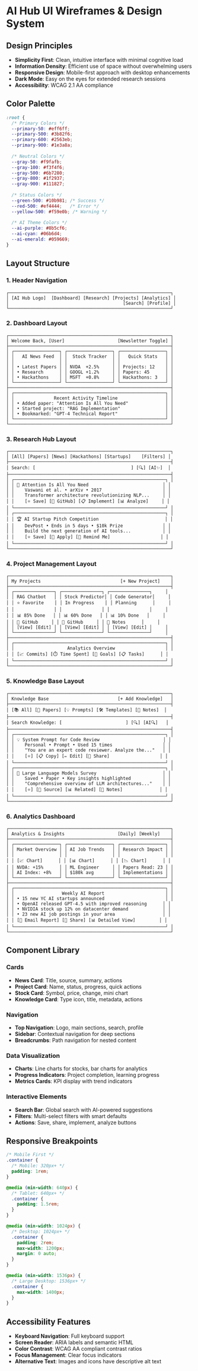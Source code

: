 # AI Hub UI Wireframes & Design System

## Design Principles
- **Simplicity First**: Clean, intuitive interface with minimal cognitive load
- **Information Density**: Efficient use of space without overwhelming users
- **Responsive Design**: Mobile-first approach with desktop enhancements
- **Dark Mode**: Easy on the eyes for extended research sessions
- **Accessibility**: WCAG 2.1 AA compliance

## Color Palette
```css
:root {
  /* Primary Colors */
  --primary-50: #eff6ff;
  --primary-500: #3b82f6;
  --primary-600: #2563eb;
  --primary-900: #1e3a8a;
  
  /* Neutral Colors */
  --gray-50: #f9fafb;
  --gray-100: #f3f4f6;
  --gray-500: #6b7280;
  --gray-800: #1f2937;
  --gray-900: #111827;
  
  /* Status Colors */
  --green-500: #10b981; /* Success */
  --red-500: #ef4444;   /* Error */
  --yellow-500: #f59e0b; /* Warning */
  
  /* AI Theme Colors */
  --ai-purple: #8b5cf6;
  --ai-cyan: #06b6d4;
  --ai-emerald: #059669;
}
```

## Layout Structure

### 1. Header Navigation
```
┌─────────────────────────────────────────────────────────────┐
│ [AI Hub Logo]  [Dashboard] [Research] [Projects] [Analytics] │
│                                           [Search] [Profile] │
└─────────────────────────────────────────────────────────────┘
```

### 2. Dashboard Layout
```
┌─────────────────────────────────────────────────────────────┐
│ Welcome Back, [User]                    [Newsletter Toggle] │
├─────────────────────────────────────────────────────────────┤
│ ┌─────────────────┐ ┌─────────────────┐ ┌─────────────────┐ │
│ │   AI News Feed  │ │  Stock Tracker  │ │   Quick Stats   │ │
│ │                 │ │                 │ │                 │ │
│ │ • Latest Papers │ │ NVDA  +2.5%     │ │ Projects: 12    │ │
│ │ • Research      │ │ GOOGL +1.2%     │ │ Papers: 45      │ │
│ │ • Hackathons    │ │ MSFT  +0.8%     │ │ Hackathons: 3   │ │
│ └─────────────────┘ └─────────────────┘ └─────────────────┘ │
├─────────────────────────────────────────────────────────────┤
│ ┌─────────────────────────────────────────────────────────┐ │
│ │               Recent Activity Timeline                  │ │
│ │ • Added paper: "Attention Is All You Need"              │ │
│ │ • Started project: "RAG Implementation"                 │ │
│ │ • Bookmarked: "GPT-4 Technical Report"                  │ │
│ └─────────────────────────────────────────────────────────┘ │
└─────────────────────────────────────────────────────────────┘
```

### 3. Research Hub Layout
```
┌─────────────────────────────────────────────────────────────┐
│ [All] [Papers] [News] [Hackathons] [Startups]    [Filters] │
├─────────────────────────────────────────────────────────────┤
│ Search: [                                    ] [🔍] [AI✨]  │
├─────────────────────────────────────────────────────────────┤
│ ┌─────────────────────────────────────────────────────────┐ │
│ │ 📄 Attention Is All You Need                            │ │
│ │    Vaswani et al. • arXiv • 2017                       │ │
│ │    Transformer architecture revolutionizing NLP...     │ │
│ │    [⭐ Save] [🔗 GitHub] [📋 Implement] [📊 Analyze]     │ │
│ └─────────────────────────────────────────────────────────┘ │
│ ┌─────────────────────────────────────────────────────────┐ │
│ │ 🏆 AI Startup Pitch Competition                         │ │
│ │    DevPost • Ends in 5 days • $10k Prize               │ │
│ │    Build the next generation of AI tools...            │ │
│ │    [⭐ Save] [🔗 Apply] [📅 Remind Me]                   │ │
│ └─────────────────────────────────────────────────────────┘ │
└─────────────────────────────────────────────────────────────┘
```

### 4. Project Management Layout
```
┌─────────────────────────────────────────────────────────────┐
│ My Projects                              [+ New Project]    │
├─────────────────────────────────────────────────────────────┤
│ ┌───────────────┐ ┌───────────────┐ ┌───────────────┐     │
│ │ RAG Chatbot   │ │ Stock Predictor│ │ Code Generator│     │
│ │ ⭐ Favorite    │ │ In Progress    │ │ Planning      │     │
│ │               │ │               │ │               │     │
│ │ 📊 85% Done   │ │ 📊 60% Done   │ │ 📊 10% Done   │     │
│ │ 🔗 GitHub     │ │ 🔗 GitHub     │ │ 📝 Notes      │     │
│ │ [View] [Edit] │ │ [View] [Edit] │ │ [View] [Edit] │     │
│ └───────────────┘ └───────────────┘ └───────────────┘     │
├─────────────────────────────────────────────────────────────┤
│ ┌─────────────────────────────────────────────────────────┐ │
│ │                    Analytics Overview                   │ │
│ │ [📈 Commits] [⏱️ Time Spent] [🎯 Goals] [📋 Tasks]      │ │
│ └─────────────────────────────────────────────────────────┘ │
└─────────────────────────────────────────────────────────────┘
```

### 5. Knowledge Base Layout
```
┌─────────────────────────────────────────────────────────────┐
│ Knowledge Base                          [+ Add Knowledge]   │
├─────────────────────────────────────────────────────────────┤
│ [📚 All] [📄 Papers] [💡 Prompts] [🛠️ Templates] [📝 Notes]  │
├─────────────────────────────────────────────────────────────┤
│ Search Knowledge: [                        ] [🔍] [AI🔍]   │
├─────────────────────────────────────────────────────────────┤
│ ┌─────────────────────────────────────────────────────────┐ │
│ │ 💡 System Prompt for Code Review                        │ │
│ │    Personal • Prompt • Used 15 times                   │ │
│ │    "You are an expert code reviewer. Analyze the..."   │ │
│ │    [⭐] [📋 Copy] [✏️ Edit] [🔗 Share]                   │ │
│ └─────────────────────────────────────────────────────────┘ │
│ ┌─────────────────────────────────────────────────────────┐ │
│ │ 📄 Large Language Models Survey                         │ │
│ │    Saved • Paper • Key insights highlighted            │ │
│ │    "Comprehensive overview of LLM architectures..."    │ │
│ │    [⭐] [🔗 Source] [📊 Related] [💬 Notes]              │ │
│ └─────────────────────────────────────────────────────────┘ │
└─────────────────────────────────────────────────────────────┘
```

### 6. Analytics Dashboard
```
┌─────────────────────────────────────────────────────────────┐
│ Analytics & Insights                    [Daily] [Weekly]    │
├─────────────────────────────────────────────────────────────┤
│ ┌─────────────────┐ ┌─────────────────┐ ┌─────────────────┐ │
│ │ Market Overview │ │ AI Job Trends   │ │ Research Impact │ │
│ │                 │ │                 │ │                 │ │
│ │ [📈 Chart]      │ │ [📊 Chart]      │ │ [📉 Chart]      │ │
│ │ NVDA: +15%      │ │ ML Engineer     │ │ Papers Read: 23 │ │
│ │ AI Index: +8%   │ │ $180k avg       │ │ Implementations │ │
│ └─────────────────┘ └─────────────────┘ └─────────────────┘ │
├─────────────────────────────────────────────────────────────┤
│ ┌─────────────────────────────────────────────────────────┐ │
│ │                  Weekly AI Report                       │ │
│ │ • 15 new YC AI startups announced                       │ │
│ │ • OpenAI released GPT-4.5 with improved reasoning      │ │
│ │ • NVIDIA stock up 12% on datacenter demand             │ │
│ │ • 23 new AI job postings in your area                  │ │
│ │ [📧 Email Report] [📱 Share] [📊 Detailed View]         │ │
│ └─────────────────────────────────────────────────────────┘ │
└─────────────────────────────────────────────────────────────┘
```

## Component Library

### Cards
- **News Card**: Title, source, summary, actions
- **Project Card**: Name, status, progress, quick actions
- **Stock Card**: Symbol, price, change, mini chart
- **Knowledge Card**: Type icon, title, metadata, actions

### Navigation
- **Top Navigation**: Logo, main sections, search, profile
- **Sidebar**: Contextual navigation for deep sections
- **Breadcrumbs**: Path navigation for nested content

### Data Visualization
- **Charts**: Line charts for stocks, bar charts for analytics
- **Progress Indicators**: Project completion, learning progress
- **Metrics Cards**: KPI display with trend indicators

### Interactive Elements
- **Search Bar**: Global search with AI-powered suggestions
- **Filters**: Multi-select filters with smart defaults
- **Actions**: Save, share, implement, analyze buttons

## Responsive Breakpoints
```css
/* Mobile First */
.container {
  /* Mobile: 320px+ */
  padding: 1rem;
}

@media (min-width: 640px) {
  /* Tablet: 640px+ */
  .container {
    padding: 1.5rem;
  }
}

@media (min-width: 1024px) {
  /* Desktop: 1024px+ */
  .container {
    padding: 2rem;
    max-width: 1200px;
    margin: 0 auto;
  }
}

@media (min-width: 1536px) {
  /* Large Desktop: 1536px+ */
  .container {
    max-width: 1400px;
  }
}
```

## Accessibility Features
- **Keyboard Navigation**: Full keyboard support
- **Screen Reader**: ARIA labels and semantic HTML
- **Color Contrast**: WCAG AA compliant contrast ratios
- **Focus Management**: Clear focus indicators
- **Alternative Text**: Images and icons have descriptive alt text